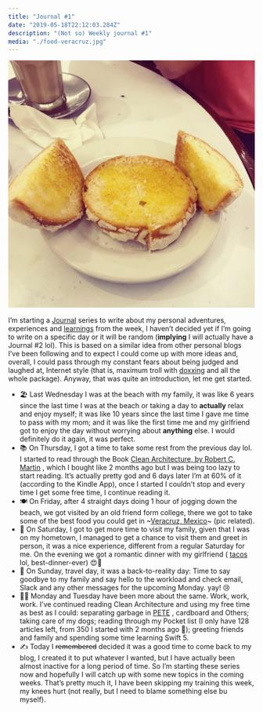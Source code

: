 ```yaml
---
title: "Journal #1"
date: "2019-05-18T22:12:03.284Z"
description: "(Not so) Weekly journal #1"
media: "./food-veracruz.jpg"
---
```


![Bomba con mantequilla](./food-veracruz.jpg)

I’m starting a  [Journal](https://www.huffpost.com/entry/blogging-vs-journaling_b_3693279)  series to write about my personal adventures, experiences and  [learnings](https://www.youtube.com/)  from the week, I haven’t decided yet if I’m going to write on a specific day or it will be random (**implying** I will actually have a Journal #2 lol). This is based on a similar idea from other personal blogs I’ve been following and to expect I could come up with more ideas and, overall, I could pass through my constant fears about being judged and laughed at, Internet style (that is, maximum troll with  [doxxing](https://twitter.com/)  and all the whole package).
Anyway, that was quite an introduction, let me get started.

* 🏖 Last Wednesday I was at the beach with my family, it was like 6 years since the last time I was at the beach or taking a day to **actually** relax and enjoy myself; it was like 10 years since the last time I gave me time to pass with my mom; and it was like the first time me and my girlfriend got to enjoy the day without worrying about **anything** else. I would definitely do it again, it was perfect.
* 📚 On Thursday, I got a time to take some rest from the previous day lol. I started to read through the Book  [Clean Architecture, by Robert C. Martin](https://www.amazon.com/Clean-Architecture-Craftsmans-Software-Structure/dp/0134494164) , which I bought like 2 months ago but I was being too lazy to start reading. It’s actually pretty god and 6 days later I’m at 60% of it (according to the Kindle App), once I started I couldn’t stop and every time I get some free time, I continue reading it.
* 🍽 On Friday, after 4 straight days doing 1 hour of jogging down the beach, we got visited by an old friend form college, there we got to take some of the best food you could get in ~[Veracruz, Mexico](https://en.wikipedia.org/wiki/Veracruz_(city))~ (pic related).
* 🌮 On Saturday, I got to get more time to visit my family, given that I was on my hometown, I managed to get a chance to visit them and greet in person, it was a nice experience, different from a regular Saturday for me. On the evening we got a romantic dinner with my girlfriend ( [tacos](http://www.losgiros.com/)  lol, best-dinner-ever) 😍🥰
* 🛫 On Sunday, travel day, it was a back-to-reality day: Time to say goodbye to my family and say hello to the workload and check email, Slack and any other messages for the upcoming Monday. yay! 😢
* 👨‍💻 Monday and Tuesday have been more about the same. Work, work, work. I’ve continued reading Clean Architecture and using my free time as best as I could: separating garbage in  [PETE](https://en.wikipedia.org/wiki/Polyethylene_terephthalate) , cardboard and Others; taking care of my dogs; reading through my Pocket list (I only have 128 articles left, from 350 I started with 2 months ago 🎉); greeting friends and family and spending some time learning Swift 5.
* ✍️ Today I ~~remembered~~ decided it was a good time to come back to my blog, I created it to put whatever I wanted, but I have actually been almost inactive for a long period of time. So I’m starting these series now and hopefully I will catch up with some new topics in the coming weeks.
That’s pretty much it, I have been skipping my training this week, my knees hurt (not really, but I need to blame something else bu myself).
